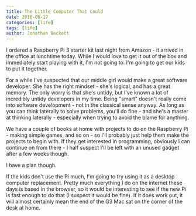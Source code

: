 ```yaml
---
title: The Little Computer That Could
date: 2016-06-17
categories: [life]
tags: [life]
author: Jonathan Beckett
---
```


I ordered a Raspberry Pi 3 starter kit last night from Amazon - it arrived in the office at lunchtime today. While I would love to get it out of the box and immediately start playing with it, I'm not going to. I'm going to get our kids to put it together.

For a while I've suspected that our middle girl would make a great software developer. She has the right mindset - she's logical, and has a great memory. The only worry is that she's untidy, but I've known a lot of incredibly untidy developers in my time. Being "smart" doesn't really come into software development - not in the classical sense anyway. As long as you can think laterally to solve problems, you'll do fine - and she's a master at thinking laterally - especially when trying to avoid the blame for anything.

We have a couple of books at home with projects to do on the Raspberry Pi - making simple games, and so on - so I'll probably just help them make the projects to begin with. If they get interested in programming, obviously I can continue on from there - I half suspect I'll be left with an unused gadget after a few weeks though.

I have a plan though.

If the kids don't use the Pi much, I'm going to try using it as a desktop computer replacement. Pretty much everything I do on the internet these days is based in the browser, so it would be interesting to see if the new Pi is fast enough to do that (I suspect it would be fine). If it does work out, it will almost certainly mean the end of the G3 Mac sat on the corner of the desk at home.